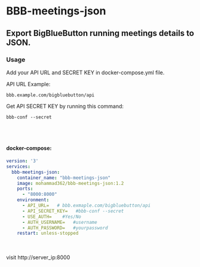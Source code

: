 # BBB-meetings-json
## Export BigBlueButton running meetings details to JSON.

### Usage

Add your API URL and SECRET KEY in docker-compose.yml file.  

API URL Example:
```
bbb.example.com/bigbluebutton/api
```

Get API SECRET KEY by running this command:
```
bbb-conf --secret
```

<br /><br />
#### docker-compose:
```yaml
version: '3'
services:
  bbb-meetings-json:
    container_name: "bbb-meetings-json"
    image: mohammad362/bbb-meetings-json:1.2
    ports:
      - "8000:8000"
    environment:
      - API_URL=   # bbb.exmaple.com/bigbluebutton/api
      - API_SECRET_KEY=   #bbb-conf --secret
      - USE_AUTH=    #Yes/No
      - AUTH_USERNAME=   #username
      - AUTH_PASSWORD=   #yourpassword
    restart: unless-stopped
```
<br /><br />
visit http://server_ip:8000
